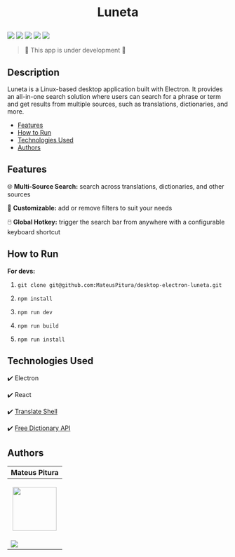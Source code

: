 <h1 align="center"> 
  <p>Luneta</p> 
</h1> 

<p> 
  <img src="https://img.shields.io/badge/Release-Dez%202024-green">  
  <img src="https://img.shields.io/badge/Version-0.1.0-blue">  
  <img src="https://img.shields.io/badge/Status-Open-brightgreen">  
  <img src="https://img.shields.io/badge/OS-Linux-red">  
  <img src="https://img.shields.io/github/stars/MateusPitura/desktop-electron-luneta?style=social"> 
</p> 

> :construction: This app is under development :construction: 

## Description

Luneta is a Linux-based desktop application built with Electron. 
It provides an all-in-one search solution where users can search for a phrase or term and get results from multiple sources, 
such as translations, dictionaries, and more.

- [Features](#features)
- [How to Run](#how-to-run)
- [Technologies Used](#technologies-used)
- [Authors](#authors)

## Features 

🌐 **Multi-Source Search:** search across translations, dictionaries, and other sources

🎨 **Customizable:** add or remove filters to suit your needs

🖱️ **Global Hotkey:** trigger the search bar from anywhere with a configurable keyboard shortcut

## How to Run

**For devs:** 

1. `git clone git@github.com:MateusPitura/desktop-electron-luneta.git`  

2. `npm install` 

3. `npm run dev`
   
4. `npm run build`

5. `npm run install`

## Technologies Used

:heavy_check_mark: Electron 

:heavy_check_mark: React
 
:heavy_check_mark: [Translate Shell](https://github.com/soimort/translate-shell)

:heavy_check_mark: [Free Dictionary API](https://dictionaryapi.dev/)

## Authors 

| Mateus Pitura | 
|------| 
| <p align="center"><img src="https://user-images.githubusercontent.com/119008106/227821967-fac62c31-0d62-485b-829e-ef56c033e21a.jpeg" width="100" height="100"></p> | 
| <a href="https://www.linkedin.com/in/mateuspitura/"><img src="https://img.shields.io/badge/LinkedIn-0077B5?style=for-the-badge&logo=linkedin&logoColor=white"> |
